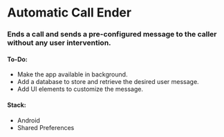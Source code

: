 # Automatic Call Ender
### Ends a call and sends a pre-configured message to the caller without any user intervention.

#### To-Do:
* Make the app available in background.
* Add a database to store and retrieve the desired user message.
* Add UI elements to customize the message.

#### Stack:
* Android
* Shared Preferences
